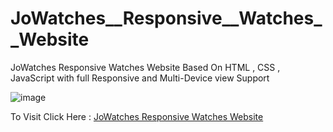 # JoWatches__Responsive__Watches__Website
 JoWatches Responsive Watches Website Based On HTML , CSS , JavaScript with full Responsive and Multi-Device view Support
 
 ![image](https://user-images.githubusercontent.com/65014926/187358989-ced6a766-610c-4806-83e7-bd7f92e7fc12.png)
 
 
 To Visit Click Here : <a href = "https://shubham996633.github.io/JoWatches__Responsive__Watches__Website/">JoWatches Responsive Watches Website</a>
